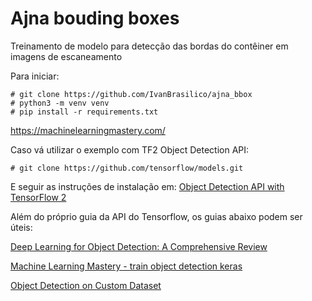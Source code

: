 # Ajna bouding boxes

Treinamento de modelo para detecção das bordas do contêiner em imagens de escaneamento


Para iniciar:

```
# git clone https://github.com/IvanBrasilico/ajna_bbox
# python3 -m venv venv
# pip install -r requirements.txt
```
https://machinelearningmastery.com/

Caso vá utilizar o exemplo com TF2 Object Detection API:
```
# git clone https://github.com/tensorflow/models.git
```
E seguir as instruções de instalação em:
 [Object Detection API with TensorFlow 2](https://github.com/tensorflow/models/blob/master/research/object_detection/g3doc/tf2.md)


Além do próprio guia da API do Tensorflow, os guias abaixo podem ser úteis:

[Deep Learning for Object Detection: A Comprehensive Review](https://towardsdatascience.com/deep-learning-for-object-detection-a-comprehensive-review-73930816d8d9)

[Machine Learning Mastery - train object detection keras](https://machinelearningmastery.com/how-to-train-an-object-detection-model-with-keras/)

[Object Detection on Custom Dataset](https://www.curiousily.com/posts/object-detection-on-custom-dataset-with-tensorflow-2-and-keras-using-python/)
